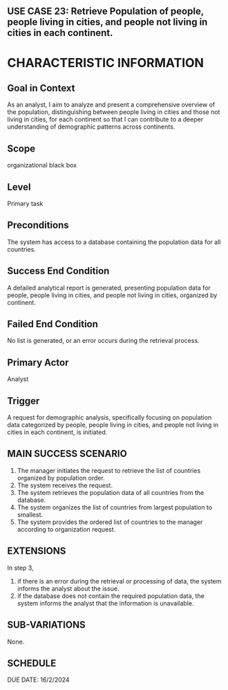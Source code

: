 USE CASE 23: Retrieve Population of people, people living in cities, and people not living in cities in each continent.
-------------------------------------------------------------------------------------------------------------------------------

CHARACTERISTIC INFORMATION
==

Goal in Context
---------------------------------

As an analyst, I aim to analyze and present a comprehensive overview of the population, distinguishing between people living in cities and those not living in cities, for each continent so that I can contribute to a deeper understanding of demographic patterns across continents.

Scope  
---------------------------------

organizational black box  

Level
---------------------------------

Primary task

Preconditions
---------------------------------

The system has access to a database containing the population data for all countries.

Success End Condition
---------------------------------

A detailed analytical report is generated, presenting population data for people, people living in cities, and people not living in cities, organized by continent.

Failed End Condition
---------------------------------

No list is generated, or an error occurs during the retrieval process.

Primary Actor
---------------------------------

Analyst

Trigger
---------------------------------

A request for demographic analysis, specifically focusing on population data categorized by people, people living in cities, and people not living in cities in each continent, is initiated.

MAIN SUCCESS SCENARIO
---------------------------------

1. The manager initiates the request to retrieve the list of countries organized by population order.
2. The system receives the request.
3. The system retrieves the population data of all countries from the database.
4. The system organizes the list of countries from largest population to smallest.
5. The system provides the ordered list of countries to the manager according to organization request. 

EXTENSIONS
---------------------------------

In step 3,

1. if there is an error during the retrieval or processing of data, the system informs the analyst about the issue.
2. if the database does not contain the required population data, the system informs the analyst that the information is unavailable.

SUB-VARIATIONS
---------------------------------

None.

SCHEDULE
---------------------------------

DUE DATE: 16/2/2024
